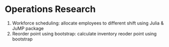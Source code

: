 # Operations Research

1. Workforce scheduling: allocate employees to different shift using Julia & JuMP package
2. Reorder point using bootstrap: calculate inventory reoder point using bootstrap